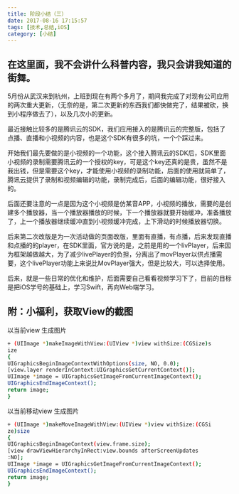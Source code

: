 ```yaml
---
title: 阶段小结（三）
date: 2017-08-16 17:15:57
tags: [技术,总结,iOS]
category: [小结]
---
```

## 在这里面，我不会讲什么科普内容，我只会讲我知道的街舞。

5月份从武汉来到杭州，上班到现在有两个多月了，期间我完成了对现有公司应用的两次重大更新，（无奈的是，第二次更新的东西我们都快做完了，结果被砍，换到小程序做去了），以及几次小的更新。

最近接触比较多的是腾讯云的SDK，我们应用接入的是腾讯云的完整版，包括了点播、直播和小视频的内容，也是这个SDK有很多的坑，一个个踩过来。

开始我们最先要做的是小视频的一个功能，这个接入腾讯云的SDK后，SDK里面小视频的录制需要腾讯云的一个授权的key，可是这个key还真的是贵，虽然不是我出钱，但是需要这个key，才能使用小视频的录制功能，后面的使用就简单了，腾讯云提供了录制和视频编辑的功能，录制完成后，后面的编辑功能，很好接入的。

后面还要注意的一点是因为这个小视频是仿某音APP，小视频的播放，需要的是创建多个播放器，当一个播放器播放的时候，下一个播放器就要开始缓冲，准备播放了，上一个播放器继续缓冲直到小视频缓冲完成，上下滑动的时候播放器切换。

后来第二次改版是为一次活动做的页面改版，里面有直播，有点播，后来发现直播和点播的的player，在SDK里面，官方说的是，之前是用的一个livPlayer，后来因为框架越做越大，为了减少livePlayer的负担，分离出了movPlayer以供点播需要，这个livePlayer功能上来说比MovPlayer强大，但是比较大，可以选择使用。

后来，就是一些日常的优化和维护，后面需要自己看看视频学习下了，目前的目标是把iOS学号的基础上，学习Swift，再向Web端学习。

## 附：小福利，获取View的截图

以当前view 生成图片
``` bash
+ (UIImage *)makeImageWithView:(UIView *)view withSize:(CGSize)s
ize
{
UIGraphicsBeginImageContextWithOptions(size, NO, 0.0);
[view.layer renderInContext:UIGraphicsGetCurrentContext()];
UIImage *image = UIGraphicsGetImageFromCurrentImageContext();
UIGraphicsEndImageContext();
return image;
}
```

以当前移动view 生成图片
``` bash
+ (UIImage *)makeMoveImageWithView:(UIView *)view withSize:(CGSi
ze)size
{
UIGraphicsBeginImageContext(view.frame.size);
[view drawViewHierarchyInRect:view.bounds afterScreenUpdates
:NO];
UIImage *image = UIGraphicsGetImageFromCurrentImageContext();
UIGraphicsEndImageContext();
return image;
}
```
